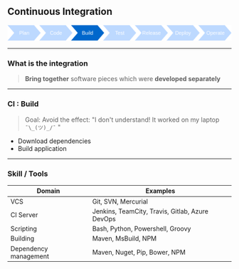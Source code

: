 ## Continuous Integration
<img src="images/release-cycle/release-cycle-build.png" style="background:none; border:none; box-shadow:none;"/>

----

### What is the integration

> **Bring together** software pieces which were **developed separately**

----

### CI : Build

> Goal: Avoid the effect: "I don't understand! It worked on my laptop `¯\_(ツ)_/¯` "

* Download dependencies
* Build application

----

### Skill / Tools

Domain | Examples
--- | ---
VCS | Git, SVN, Mercurial
CI Server  | Jenkins, TeamCity, Travis, Gitlab, Azure DevOps
Scripting  | Bash, Python, Powershell, Groovy
Building  | Maven, MsBuild, NPM
Dependency management  | Maven, Nuget, Pip, Bower, NPM

